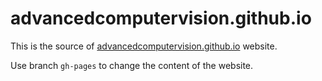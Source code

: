# advancedcomputervision.github.io

This is the source of [advancedcomputervision.github.io](https://advancedcomputervision.github.io/) website. 

Use branch `gh-pages` to change the content of the website.

